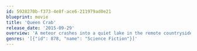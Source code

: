 ```yaml
---
id: 5928270b-f373-4e8f-ace6-211979ad0e21
blueprint: movie
title: 'Queen Crab'
release_date: '2015-09-29'
overview: 'A meteor crashes into a quiet lake in the remote countryside and awakens a centuries-old beast, who tears through a nearby town and its inhabitants, who must fight for their lives and stop this Queen Crab before she can hatch an army of babies.'
genres: '[{"id": 878, "name": "Science Fiction"}]'
---
```

